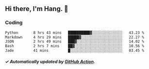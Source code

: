 ## Hi there, I'm Hang. 👋

### Coding

<!--START_SECTION:waka-->

```txt
Python       8 hrs 43 mins   ██████████▓░░░░░░░░░░░░░░   43.23 %
Markdown     4 hrs 29 mins   █████▓░░░░░░░░░░░░░░░░░░░   22.27 %
JSON         2 hrs 49 mins   ███▓░░░░░░░░░░░░░░░░░░░░░   14.02 %
Bash         2 hrs 7 mins    ██▓░░░░░░░░░░░░░░░░░░░░░░   10.56 %
Jade         41 mins         █░░░░░░░░░░░░░░░░░░░░░░░░   03.45 %
```

<!--END_SECTION:waka-->

##### ✓ Automatically updated by [GitHub Action](https://github.com/huhuhang/huhuhang/actions).

